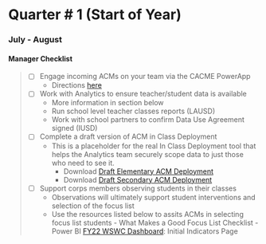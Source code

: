 # Quarter # 1 (Start of Year)
### July - August

#### Manager Checklist
>- [ ] Engage incoming ACMs on your team via the CACME PowerApp
>     - Directions [here](cacme.md)
>- [ ] Work with Analytics to ensure teacher/student data is available
>     - More information in section below
>     - Run school level teacher classes reports (LAUSD)
>     - Work with school partners to confirm Data Use Agreement signed (IUSD) 
>- [ ] Complete a draft version of ACM in Class Deployment
>     - This is a placeholder for the real In Class Deployment tool that helps the Analytics team securely scope data to just those who need to see it.
>       - Download [Draft Elementary ACM Deployment](https://bit.ly/3vyxqcv) 
>       - Download [Draft Secondary ACM Deployment](https://bit.ly/3vyxqcv)
>- [ ] Support corps members observing students in their classes
>     - Observations will ultimately support student interventions and selection of the focus list
>     - Use the resources listed below to assits ACMs in selecting focus list students
        - What Makes a Good Focus List Checklist
        - Power BI [FY22 WSWC Dashboard](https://bit.ly/3i2TCaW): Initial Indicators Page